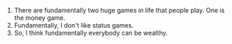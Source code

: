 1. There are fundamentally two huge games in life that people play. One is the money game.  
2. Fundamentally, I don't like status games.
4. So, I think fundamentally everybody can be wealthy.
